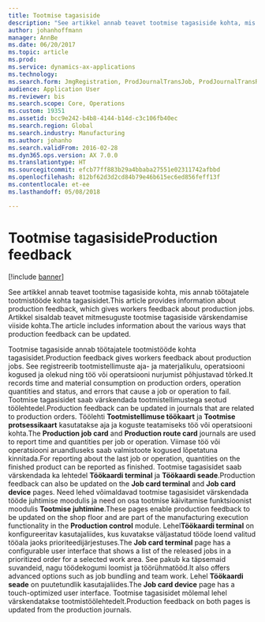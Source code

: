 ```yaml
---
title: Tootmise tagasiside
description: "See artikkel annab teavet tootmise tagasiside kohta, mis annab töötajatele tootmistööde kohta tagasisidet. Artikkel sisaldab teavet mitmesuguste tootmise tagasiside värskendamise viiside kohta."
author: johanhoffmann
manager: AnnBe
ms.date: 06/20/2017
ms.topic: article
ms.prod: 
ms.service: dynamics-ax-applications
ms.technology: 
ms.search.form: JmgRegistration, ProdJournalTransJob, ProdJournalTransRoute, ProdParmReportFinished
audience: Application User
ms.reviewer: bis
ms.search.scope: Core, Operations
ms.custom: 19351
ms.assetid: bcc9e242-b4b8-4144-b14d-c3c106fb40ec
ms.search.region: Global
ms.search.industry: Manufacturing
ms.author: johanho
ms.search.validFrom: 2016-02-28
ms.dyn365.ops.version: AX 7.0.0
ms.translationtype: HT
ms.sourcegitcommit: efcb77ff883b29a4bbaba27551e02311742afbbd
ms.openlocfilehash: 812bf62d3d2cd84b79e46b615ec6ed856feff13f
ms.contentlocale: et-ee
ms.lasthandoff: 05/08/2018

---
```


# <a name="production-feedback"></a><span data-ttu-id="bd7db-104">Tootmise tagasiside</span><span class="sxs-lookup"><span data-stu-id="bd7db-104">Production feedback</span></span>

[!include [banner](../includes/banner.md)]

<span data-ttu-id="bd7db-105">See artikkel annab teavet tootmise tagasiside kohta, mis annab töötajatele tootmistööde kohta tagasisidet.</span><span class="sxs-lookup"><span data-stu-id="bd7db-105">This article provides information about production feedback, which gives workers feedback about production jobs.</span></span> <span data-ttu-id="bd7db-106">Artikkel sisaldab teavet mitmesuguste tootmise tagasiside värskendamise viiside kohta.</span><span class="sxs-lookup"><span data-stu-id="bd7db-106">The article includes information about the various ways that production feedback can be updated.</span></span>

<span data-ttu-id="bd7db-107">Tootmise tagasiside annab töötajatele tootmistööde kohta tagasisidet.</span><span class="sxs-lookup"><span data-stu-id="bd7db-107">Production feedback gives workers feedback about production jobs.</span></span> <span data-ttu-id="bd7db-108">See registreerib tootmistellimuste aja- ja materjalikulu, operatsiooni kogused ja olekud ning töö või operatsiooni nurjumist põhjustavad tõrked.</span><span class="sxs-lookup"><span data-stu-id="bd7db-108">It records time and material consumption on production orders, operation quantities and status, and errors that cause a job or operation to fail.</span></span> <span data-ttu-id="bd7db-109">Tootmise tagasisidet saab värskendada tootmistellimustega seotud töölehtedel.</span><span class="sxs-lookup"><span data-stu-id="bd7db-109">Production feedback can be updated in journals that are related to production orders.</span></span> <span data-ttu-id="bd7db-110">Töölehti **Tootmistellimuse töökaart** ja **Tootmise protsessikaart** kasutatakse aja ja koguste teatamiseks töö või operatsiooni kohta.</span><span class="sxs-lookup"><span data-stu-id="bd7db-110">The **Production job card** and **Production route card** journals are used to report time and quantities per job or operation.</span></span> <span data-ttu-id="bd7db-111">Viimase töö või operatsiooni aruandluseks saab valmistoote kogused lõpetatuna kinnitada.</span><span class="sxs-lookup"><span data-stu-id="bd7db-111">For reporting about the last job or operation, quantities on the finished product can be reported as finished.</span></span> <span data-ttu-id="bd7db-112">Tootmise tagasisidet saab värskendada ka lehtedel **Töökaardi terminal** ja **Töökaardi seade**.</span><span class="sxs-lookup"><span data-stu-id="bd7db-112">Production feedback can also be updated on the **Job card terminal** and **Job card device** pages.</span></span> <span data-ttu-id="bd7db-113">Need lehed võimaldavad tootmise tagasisidet värskendada tööde juhtimise moodulis ja need on osa tootmise käivitamise funktsioonist moodulis **Tootmise juhtimine**.</span><span class="sxs-lookup"><span data-stu-id="bd7db-113">These pages enable production feedback to be updated on the shop floor and are part of the manufacturing execution functionality in the **Production control** module.</span></span> <span data-ttu-id="bd7db-114">Lehel**Töökaardi terminal** on konfigureeritav kasutajaliides, kus kuvatakse väljastatud tööde loend valitud tööala jaoks prioriteedijärjestuses.</span><span class="sxs-lookup"><span data-stu-id="bd7db-114">The **Job card terminal** page has a configurable user interface that shows a list of the released jobs in a prioritized order for a selected work area.</span></span> <span data-ttu-id="bd7db-115">See pakub ka täpsemaid suvandeid, nagu töödekogumi loomist ja töörühmatööd.</span><span class="sxs-lookup"><span data-stu-id="bd7db-115">It also offers advanced options such as job bundling and team work.</span></span> <span data-ttu-id="bd7db-116">Lehel **Töökaardi seade** on puutetundlik kasutajaliides.</span><span class="sxs-lookup"><span data-stu-id="bd7db-116">The **Job card device** page has a touch-optimized user interface.</span></span> <span data-ttu-id="bd7db-117">Tootmise tagasisidet mõlemal lehel värskendatakse tootmistöölehtedelt.</span><span class="sxs-lookup"><span data-stu-id="bd7db-117">Production feedback on both pages is updated from the production journals.</span></span>




